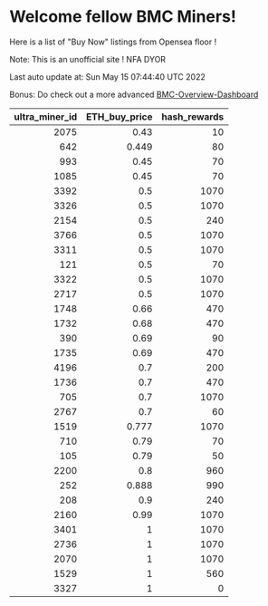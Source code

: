 # Welcome fellow BMC Miners!
Here is a list of "Buy Now" listings from Opensea floor !

Note: This is an unofficial site ! NFA DYOR

Last auto update at: Sun May 15 07:44:40 UTC 2022

Bonus: Do check out a more advanced [BMC-Overview-Dashboard](https://dune.com/defifunk/BMC-Overview-Dashboard)


|   ultra_miner_id |   ETH_buy_price |   hash_rewards |
|-----------------:|----------------:|---------------:|
|             2075 |           0.43  |             10 |
|              642 |           0.449 |             80 |
|              993 |           0.45  |             70 |
|             1085 |           0.45  |             70 |
|             3392 |           0.5   |           1070 |
|             3326 |           0.5   |           1070 |
|             2154 |           0.5   |            240 |
|             3766 |           0.5   |           1070 |
|             3311 |           0.5   |           1070 |
|              121 |           0.5   |             70 |
|             3322 |           0.5   |           1070 |
|             2717 |           0.5   |           1070 |
|             1748 |           0.66  |            470 |
|             1732 |           0.68  |            470 |
|              390 |           0.69  |             90 |
|             1735 |           0.69  |            470 |
|             4196 |           0.7   |            200 |
|             1736 |           0.7   |            470 |
|              705 |           0.7   |           1070 |
|             2767 |           0.7   |             60 |
|             1519 |           0.777 |           1070 |
|              710 |           0.79  |             70 |
|              105 |           0.79  |             50 |
|             2200 |           0.8   |            960 |
|              252 |           0.888 |            990 |
|              208 |           0.9   |            240 |
|             2160 |           0.99  |           1070 |
|             3401 |           1     |           1070 |
|             2736 |           1     |           1070 |
|             2070 |           1     |           1070 |
|             1529 |           1     |            560 |
|             3327 |           1     |              0 |